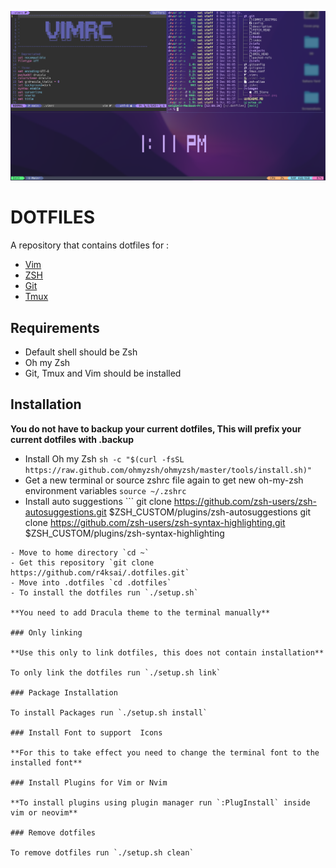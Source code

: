![cover](./images/screenshot.png)

# DOTFILES

A repository that contains dotfiles for :
- [Vim](.vimrc)
- [ZSH](.zshrc)
- [Git](.gitconfig)
- [Tmux](.tmux.conf)

## Requirements

- Default shell should be Zsh
- Oh my Zsh
- Git, Tmux and Vim should be installed

## Installation 

**You do not have to backup your current dotfiles, This will prefix your current dotfiles with .backup** 

- Install Oh my Zsh `sh -c "$(curl -fsSL https://raw.github.com/ohmyzsh/ohmyzsh/master/tools/install.sh)"`
- Get a new terminal or source zshrc file again to get new oh-my-zsh environment variables `source ~/.zshrc`
- Install auto suggestions ```
        git clone https://github.com/zsh-users/zsh-autosuggestions.git $ZSH_CUSTOM/plugins/zsh-autosuggestions
        git clone https://github.com/zsh-users/zsh-syntax-highlighting.git $ZSH_CUSTOM/plugins/zsh-syntax-highlighting
 ```
- Move to home directory `cd ~`
- Get this repository `git clone https://github.com/r4ksai/.dotfiles.git`
- Move into .dotfiles `cd .dotfiles`
- To install the dotfiles run `./setup.sh`

**You need to add Dracula theme to the terminal manually**

### Only linking

**Use this only to link dotfiles, this does not contain installation**

To only link the dotfiles run `./setup.sh link`

### Package Installation

To install Packages run `./setup.sh install`

### Install Font to support  Icons

**For this to take effect you need to change the terminal font to the installed font**

### Install Plugins for Vim or Nvim

**To install plugins using plugin manager run `:PlugInstall` inside vim or neovim**

### Remove dotfiles

To remove dotfiles run `./setup.sh clean`
